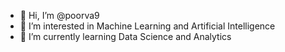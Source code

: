 - 👋 Hi, I’m @poorva9
- 👀 I’m interested in Machine Learning and Artificial Intelligence
- 🌱 I’m currently learning Data Science and Analytics


<!---
poorva9/poorva9 is a ✨ special ✨ repository because its `README.md` (this file) appears on your GitHub profile.
You can click the Preview link to take a look at your changes.
--->
